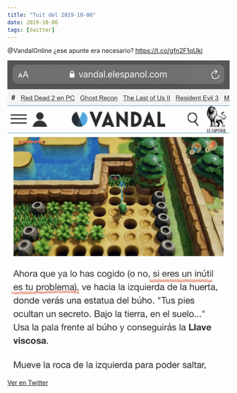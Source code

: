 ```yaml
---
title: "Tuit del 2019-10-06"
date: 2019-10-06
tags: [twitter]
---
```


@VandalOnline ¿ese apunte era necesario? https://t.co/gfn2F1qUki

![Imagen](/assets/images/1180842247014817793-EGMxwELWwAEyADn.jpg)

[Ver en Twitter](https://twitter.com/i/web/status/1180842247014817793)
